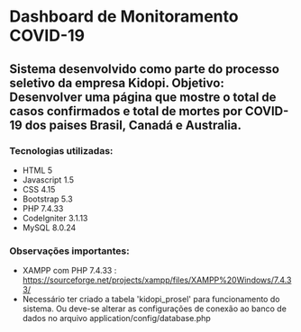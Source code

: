 # Dashboard de Monitoramento COVID-19

## Sistema desenvolvido como parte do processo seletivo da empresa Kidopi. Objetivo: Desenvolver uma página que mostre o total de casos confirmados e total de mortes por COVID-19 dos paises Brasil, Canadá e Australia. 

### Tecnologias utilizadas:
- HTML 5
- Javascript 1.5
- CSS 4.15
- Bootstrap 5.3
- PHP 7.4.33
- CodeIgniter 3.1.13
- MySQL 8.0.24

### Observações importantes:
- XAMPP com PHP 7.4.33 : https://sourceforge.net/projects/xampp/files/XAMPP%20Windows/7.4.33/
- Necessário ter criado a tabela 'kidopi_prosel' para funcionamento do sistema. Ou deve-se alterar as configurações de conexão ao banco de dados no arquivo application/config/database.php